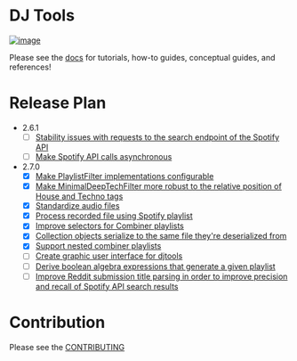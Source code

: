 # DJ Tools
[![image](https://img.shields.io/pypi/v/djtools.svg)](https://pypi.org/project/djtools/)

Please see the [docs](https://a-rich.github.io/DJ-Tools/) for tutorials, how-to guides, conceptual guides, and references!

# Release Plan
* 2.6.1
    - [ ] [Stability issues with requests to the search endpoint of the Spotify API](https://github.com/a-rich/DJ-Tools/issues/58)
    - [ ] [Make Spotify API calls asynchronous](https://github.com/a-rich/DJ-Tools/issues/38)
* 2.7.0
    - [x] [Make PlaylistFilter implementations configurable](https://github.com/a-rich/DJ-Tools/issues/120)
    - [x] [Make MinimalDeepTechFilter more robust to the relative position of House and Techno tags](https://github.com/a-rich/DJ-Tools/issues/122)
    - [x] [Standardize audio files](https://github.com/a-rich/DJ-Tools/issues/126)
    - [x] [Process recorded file using Spotify playlist](https://github.com/a-rich/DJ-Tools/issues/127)
    - [x] [Improve selectors for Combiner playlists](https://github.com/a-rich/DJ-Tools/issues/131)
    - [x] [Collection objects serialize to the same file they're deserialized from](https://github.com/a-rich/DJ-Tools/issues/143)
    - [x] [Support nested combiner playlists](https://github.com/a-rich/DJ-Tools/issues/140)
    - [ ] [Create graphic user interface for djtools](https://github.com/a-rich/DJ-Tools/issues/118)
    - [ ] [Derive boolean algebra expressions that generate a given playlist](https://github.com/a-rich/DJ-Tools/issues/106)
    - [ ] [Improve Reddit submission title parsing in order to improve precision and recall of Spotify API search results](https://github.com/a-rich/DJ-Tools/issues/59)

# Contribution
Please see the [CONTRIBUTING](CONTRIBUTING.md)
